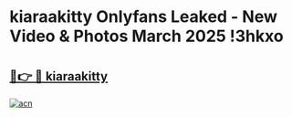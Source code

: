 # kiaraakitty Onlyfans Leaked - New Video & Photos March 2025 !3hkxo

# <h2><a href="https://h88tk3.iuczelnia.edu.pl?title=kiaraakitty&ref=3hkxo">🔗👉 🔴 kiaraakitty</a></h2>

[![acn](https://github.com/user-attachments/assets/0f9c940e-d8b0-45ae-aac7-cd30a18b3e1c)](https://h88tk3.iuczelnia.edu.pl?title=kiaraakitty&ref=3hkxo)

